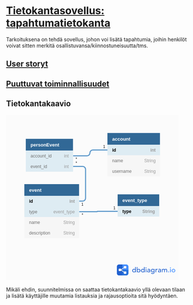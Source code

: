 # [Tietokantasovellus: tapahtumatietokanta](https://lit-eventdb.herokuapp.com/)

Tarkoituksena on tehdä sovellus, johon voi lisätä tapahtumia, joihin henkilöt voivat sitten merkitä osallistuvansa/kiinnostuneisuutta/tms.

## [User storyt](dokumentaatio/userstories.md)

## [Puuttuvat toiminnallisuudet](/dokumentaatio/puuttuvat.md)

## Tietokantakaavio

![kuva tietokantakaaviosta](dokumentaatio/kuvat/tapahtumatietokanta.png)

Mikäli ehdin, suunnitelmissa on saattaa tietokantakaavio yllä olevaan tilaan ja lisätä käyttäjille muutamia listauksia ja rajausoptioita sitä hyödyntäen.
